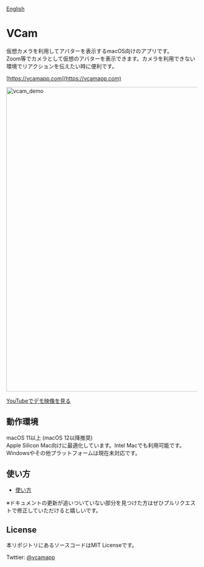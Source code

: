 [English](README.md)

# VCam
仮想カメラを利用してアバターを表示するmacOS向けのアプリです。  
Zoom等でカメラとして仮想のアバターを表示できます。カメラを利用できない環境でリアクションを伝えたい時に便利です。

[https://vcamapp.com](https://vcamapp.com)

<img width="800px" alt="vcam_demo" src="https://user-images.githubusercontent.com/8188636/156933698-bfc331cc-659f-4f98-84e2-08b164f1400a.png">

[YouTubeでデモ映像を見る](https://www.youtube.com/watch?v=G0wMHRL8dh4&list=PLaR2G7EgeMDXgm84LNC47rS5Isk262JIz)

## 動作環境
macOS 11以上 (macOS 12以降推奨)  
Apple Silicon Mac向けに最適化しています。Intel Macでも利用可能です。  
Windowsやその他プラットフォームは現在未対応です。

## 使い方
- [使い方](https://tattn.gitbook.io/vcam)

※ドキュメントの更新が追いついていない部分を見つけた方はぜひプルリクエストで修正していただけると嬉しいです。

## License
本リポジトリにあるソースコードはMIT Licenseです。

Twttier: [@vcamapp](https://twitter.com/vcamapp)
